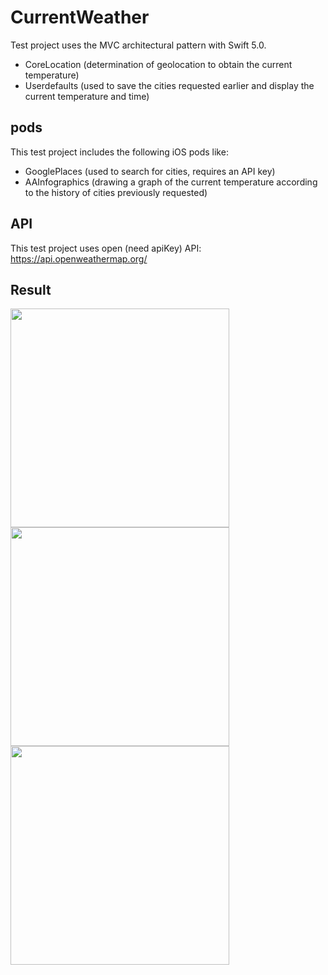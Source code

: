 # CurrentWeather
Test project uses the MVС architectural pattern with Swift 5.0.
  - CoreLocation (determination of geolocation to obtain the current temperature)
  - Userdefaults (used to save the cities requested earlier and display the current temperature and time)
## pods
This test project includes the following iOS pods like:
  - GooglePlaces (used to search for cities, requires an API key)
  - AAInfographics (drawing a graph of the current temperature according to the history of cities previously requested)
## API
This test project uses open (need apiKey) API: https://api.openweathermap.org/

## Result

<img src="https://raw.githubusercontent.com/rusellkhx/Images/main/CurrencyWeatherForCity2.png" width = "350"/>
<img src="https://raw.githubusercontent.com/rusellkhx/Images/main/HistoryWeatherForCity.png" width = "350"/>
<img src="https://raw.githubusercontent.com/rusellkhx/Images/main/HistoryCurrencyWeatherForCity_funcDelete.png" width = "350"/>



